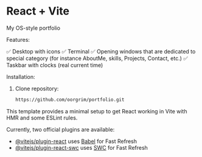 # React + Vite

My OS-style portfolio

Features:

✅ Desktop with icons
✅ Terminal
✅ Opening windows that are dedicated to special category (for instance AboutMe, skills, Projects, Contact, etc.)
✅ Taskbar with clocks (real current time)

Installation:

1. Clone repository:
   ```bash
   https://github.com/oorgrim/portfolio.git
   ```

This template provides a minimal setup to get React working in Vite with HMR and some ESLint rules.

Currently, two official plugins are available:

- [@vitejs/plugin-react](https://github.com/vitejs/vite-plugin-react/blob/main/packages/plugin-react/README.md) uses [Babel](https://babeljs.io/) for Fast Refresh
- [@vitejs/plugin-react-swc](https://github.com/vitejs/vite-plugin-react-swc) uses [SWC](https://swc.rs/) for Fast Refresh
